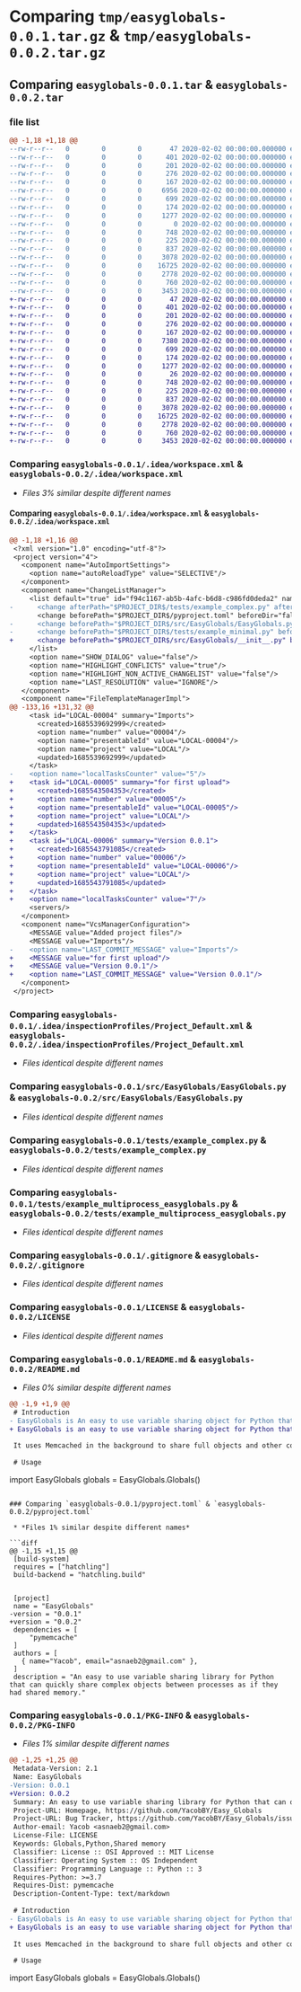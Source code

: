 # Comparing `tmp/easyglobals-0.0.1.tar.gz` & `tmp/easyglobals-0.0.2.tar.gz`

## Comparing `easyglobals-0.0.1.tar` & `easyglobals-0.0.2.tar`

### file list

```diff
@@ -1,18 +1,18 @@
--rw-r--r--   0        0        0       47 2020-02-02 00:00:00.000000 easyglobals-0.0.1/.idea/.gitignore
--rw-r--r--   0        0        0      401 2020-02-02 00:00:00.000000 easyglobals-0.0.1/.idea/Easy_Globals.iml
--rw-r--r--   0        0        0      201 2020-02-02 00:00:00.000000 easyglobals-0.0.1/.idea/misc.xml
--rw-r--r--   0        0        0      276 2020-02-02 00:00:00.000000 easyglobals-0.0.1/.idea/modules.xml
--rw-r--r--   0        0        0      167 2020-02-02 00:00:00.000000 easyglobals-0.0.1/.idea/vcs.xml
--rw-r--r--   0        0        0     6956 2020-02-02 00:00:00.000000 easyglobals-0.0.1/.idea/workspace.xml
--rw-r--r--   0        0        0      699 2020-02-02 00:00:00.000000 easyglobals-0.0.1/.idea/inspectionProfiles/Project_Default.xml
--rw-r--r--   0        0        0      174 2020-02-02 00:00:00.000000 easyglobals-0.0.1/.idea/inspectionProfiles/profiles_settings.xml
--rw-r--r--   0        0        0     1277 2020-02-02 00:00:00.000000 easyglobals-0.0.1/src/EasyGlobals/EasyGlobals.py
--rw-r--r--   0        0        0        0 2020-02-02 00:00:00.000000 easyglobals-0.0.1/src/EasyGlobals/__init__.py
--rw-r--r--   0        0        0      748 2020-02-02 00:00:00.000000 easyglobals-0.0.1/tests/example_complex.py
--rw-r--r--   0        0        0      225 2020-02-02 00:00:00.000000 easyglobals-0.0.1/tests/example_minimal.py
--rw-r--r--   0        0        0      837 2020-02-02 00:00:00.000000 easyglobals-0.0.1/tests/example_multiprocess_easyglobals.py
--rw-r--r--   0        0        0     3078 2020-02-02 00:00:00.000000 easyglobals-0.0.1/.gitignore
--rw-r--r--   0        0        0    16725 2020-02-02 00:00:00.000000 easyglobals-0.0.1/LICENSE
--rw-r--r--   0        0        0     2778 2020-02-02 00:00:00.000000 easyglobals-0.0.1/README.md
--rw-r--r--   0        0        0      760 2020-02-02 00:00:00.000000 easyglobals-0.0.1/pyproject.toml
--rw-r--r--   0        0        0     3453 2020-02-02 00:00:00.000000 easyglobals-0.0.1/PKG-INFO
+-rw-r--r--   0        0        0       47 2020-02-02 00:00:00.000000 easyglobals-0.0.2/.idea/.gitignore
+-rw-r--r--   0        0        0      401 2020-02-02 00:00:00.000000 easyglobals-0.0.2/.idea/Easy_Globals.iml
+-rw-r--r--   0        0        0      201 2020-02-02 00:00:00.000000 easyglobals-0.0.2/.idea/misc.xml
+-rw-r--r--   0        0        0      276 2020-02-02 00:00:00.000000 easyglobals-0.0.2/.idea/modules.xml
+-rw-r--r--   0        0        0      167 2020-02-02 00:00:00.000000 easyglobals-0.0.2/.idea/vcs.xml
+-rw-r--r--   0        0        0     7380 2020-02-02 00:00:00.000000 easyglobals-0.0.2/.idea/workspace.xml
+-rw-r--r--   0        0        0      699 2020-02-02 00:00:00.000000 easyglobals-0.0.2/.idea/inspectionProfiles/Project_Default.xml
+-rw-r--r--   0        0        0      174 2020-02-02 00:00:00.000000 easyglobals-0.0.2/.idea/inspectionProfiles/profiles_settings.xml
+-rw-r--r--   0        0        0     1277 2020-02-02 00:00:00.000000 easyglobals-0.0.2/src/EasyGlobals/EasyGlobals.py
+-rw-r--r--   0        0        0       26 2020-02-02 00:00:00.000000 easyglobals-0.0.2/src/EasyGlobals/__init__.py
+-rw-r--r--   0        0        0      748 2020-02-02 00:00:00.000000 easyglobals-0.0.2/tests/example_complex.py
+-rw-r--r--   0        0        0      225 2020-02-02 00:00:00.000000 easyglobals-0.0.2/tests/example_minimal.py
+-rw-r--r--   0        0        0      837 2020-02-02 00:00:00.000000 easyglobals-0.0.2/tests/example_multiprocess_easyglobals.py
+-rw-r--r--   0        0        0     3078 2020-02-02 00:00:00.000000 easyglobals-0.0.2/.gitignore
+-rw-r--r--   0        0        0    16725 2020-02-02 00:00:00.000000 easyglobals-0.0.2/LICENSE
+-rw-r--r--   0        0        0     2778 2020-02-02 00:00:00.000000 easyglobals-0.0.2/README.md
+-rw-r--r--   0        0        0      760 2020-02-02 00:00:00.000000 easyglobals-0.0.2/pyproject.toml
+-rw-r--r--   0        0        0     3453 2020-02-02 00:00:00.000000 easyglobals-0.0.2/PKG-INFO
```

### Comparing `easyglobals-0.0.1/.idea/workspace.xml` & `easyglobals-0.0.2/.idea/workspace.xml`

 * *Files 3% similar despite different names*

#### Comparing `easyglobals-0.0.1/.idea/workspace.xml` & `easyglobals-0.0.2/.idea/workspace.xml`

```diff
@@ -1,18 +1,16 @@
 <?xml version="1.0" encoding="utf-8"?>
 <project version="4">
   <component name="AutoImportSettings">
     <option name="autoReloadType" value="SELECTIVE"/>
   </component>
   <component name="ChangeListManager">
     <list default="true" id="f94c1167-ab5b-4afc-b6d8-c986fd0deda2" name="Changes" comment="">
-      <change afterPath="$PROJECT_DIR$/tests/example_complex.py" afterDir="false"/>
       <change beforePath="$PROJECT_DIR$/pyproject.toml" beforeDir="false" afterPath="$PROJECT_DIR$/pyproject.toml" afterDir="false"/>
-      <change beforePath="$PROJECT_DIR$/src/EasyGlobals/EasyGlobals.py" beforeDir="false" afterPath="$PROJECT_DIR$/src/EasyGlobals/EasyGlobals.py" afterDir="false"/>
-      <change beforePath="$PROJECT_DIR$/tests/example_minimal.py" beforeDir="false" afterPath="$PROJECT_DIR$/tests/example_minimal.py" afterDir="false"/>
+      <change beforePath="$PROJECT_DIR$/src/EasyGlobals/__init__.py" beforeDir="false" afterPath="$PROJECT_DIR$/src/EasyGlobals/__init__.py" afterDir="false"/>
     </list>
     <option name="SHOW_DIALOG" value="false"/>
     <option name="HIGHLIGHT_CONFLICTS" value="true"/>
     <option name="HIGHLIGHT_NON_ACTIVE_CHANGELIST" value="false"/>
     <option name="LAST_RESOLUTION" value="IGNORE"/>
   </component>
   <component name="FileTemplateManagerImpl">
@@ -133,16 +131,32 @@
     <task id="LOCAL-00004" summary="Imports">
       <created>1685539692999</created>
       <option name="number" value="00004"/>
       <option name="presentableId" value="LOCAL-00004"/>
       <option name="project" value="LOCAL"/>
       <updated>1685539692999</updated>
     </task>
-    <option name="localTasksCounter" value="5"/>
+    <task id="LOCAL-00005" summary="for first upload">
+      <created>1685543504353</created>
+      <option name="number" value="00005"/>
+      <option name="presentableId" value="LOCAL-00005"/>
+      <option name="project" value="LOCAL"/>
+      <updated>1685543504353</updated>
+    </task>
+    <task id="LOCAL-00006" summary="Version 0.0.1">
+      <created>1685543791085</created>
+      <option name="number" value="00006"/>
+      <option name="presentableId" value="LOCAL-00006"/>
+      <option name="project" value="LOCAL"/>
+      <updated>1685543791085</updated>
+    </task>
+    <option name="localTasksCounter" value="7"/>
     <servers/>
   </component>
   <component name="VcsManagerConfiguration">
     <MESSAGE value="Added project files"/>
     <MESSAGE value="Imports"/>
-    <option name="LAST_COMMIT_MESSAGE" value="Imports"/>
+    <MESSAGE value="for first upload"/>
+    <MESSAGE value="Version 0.0.1"/>
+    <option name="LAST_COMMIT_MESSAGE" value="Version 0.0.1"/>
   </component>
 </project>
```

### Comparing `easyglobals-0.0.1/.idea/inspectionProfiles/Project_Default.xml` & `easyglobals-0.0.2/.idea/inspectionProfiles/Project_Default.xml`

 * *Files identical despite different names*

### Comparing `easyglobals-0.0.1/src/EasyGlobals/EasyGlobals.py` & `easyglobals-0.0.2/src/EasyGlobals/EasyGlobals.py`

 * *Files identical despite different names*

### Comparing `easyglobals-0.0.1/tests/example_complex.py` & `easyglobals-0.0.2/tests/example_complex.py`

 * *Files identical despite different names*

### Comparing `easyglobals-0.0.1/tests/example_multiprocess_easyglobals.py` & `easyglobals-0.0.2/tests/example_multiprocess_easyglobals.py`

 * *Files identical despite different names*

### Comparing `easyglobals-0.0.1/.gitignore` & `easyglobals-0.0.2/.gitignore`

 * *Files identical despite different names*

### Comparing `easyglobals-0.0.1/LICENSE` & `easyglobals-0.0.2/LICENSE`

 * *Files identical despite different names*

### Comparing `easyglobals-0.0.1/README.md` & `easyglobals-0.0.2/README.md`

 * *Files 0% similar despite different names*

```diff
@@ -1,9 +1,9 @@
 # Introduction
- EasyGlobals is An easy to use variable sharing object for Python that can quickly share complex objects between processes.
+ EasyGlobals is an easy to use variable sharing object for Python that can quickly share complex objects between processes.
 
 It uses Memcached in the background to share full objects and other complex variables between Python processes. Inspired by many closed source languages which have an easy way to share "global" variables between processes while retaining pythonic syntax.
 
 # Usage
 ```
 import EasyGlobals
 globals = EasyGlobals.Globals()
```

### Comparing `easyglobals-0.0.1/pyproject.toml` & `easyglobals-0.0.2/pyproject.toml`

 * *Files 1% similar despite different names*

```diff
@@ -1,15 +1,15 @@
 [build-system]
 requires = ["hatchling"]
 build-backend = "hatchling.build"
 
 
 [project]
 name = "EasyGlobals"
-version = "0.0.1"
+version = "0.0.2"
 dependencies = [
     "pymemcache"
 ]
 authors = [
   { name="Yacob", email="asnaeb2@gmail.com" },
 ]
 description = "An easy to use variable sharing library for Python that can quickly share complex objects between processes as if they had shared memory."
```

### Comparing `easyglobals-0.0.1/PKG-INFO` & `easyglobals-0.0.2/PKG-INFO`

 * *Files 1% similar despite different names*

```diff
@@ -1,25 +1,25 @@
 Metadata-Version: 2.1
 Name: EasyGlobals
-Version: 0.0.1
+Version: 0.0.2
 Summary: An easy to use variable sharing library for Python that can quickly share complex objects between processes as if they had shared memory.
 Project-URL: Homepage, https://github.com/YacobBY/Easy_Globals
 Project-URL: Bug Tracker, https://github.com/YacobBY/Easy_Globals/issues
 Author-email: Yacob <asnaeb2@gmail.com>
 License-File: LICENSE
 Keywords: Globals,Python,Shared memory
 Classifier: License :: OSI Approved :: MIT License
 Classifier: Operating System :: OS Independent
 Classifier: Programming Language :: Python :: 3
 Requires-Python: >=3.7
 Requires-Dist: pymemcache
 Description-Content-Type: text/markdown
 
 # Introduction
- EasyGlobals is An easy to use variable sharing object for Python that can quickly share complex objects between processes.
+ EasyGlobals is an easy to use variable sharing object for Python that can quickly share complex objects between processes.
 
 It uses Memcached in the background to share full objects and other complex variables between Python processes. Inspired by many closed source languages which have an easy way to share "global" variables between processes while retaining pythonic syntax.
 
 # Usage
 ```
 import EasyGlobals
 globals = EasyGlobals.Globals()
```

